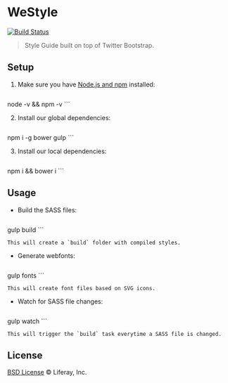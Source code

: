 # WeStyle

[![Build Status](https://travis-ci.org/wedeploy/westyle.svg)](https://travis-ci.org/wedeploy/westyle)

> Style Guide built on top of Twitter Bootstrap.

## Setup

1. Make sure you have [Node.js and npm](https://nodejs.org/en/download/) installed:

	```sh
node -v && npm -v
	```

2. Install our global dependencies:

	```sh
npm i -g bower gulp
	```

3. Install our local dependencies:

	```sh
npm i && bower i
	```

## Usage

* Build the SASS files:

	```
gulp build
	```

	This will create a `build` folder with compiled styles.

* Generate webfonts:

	```
gulp fonts
	```

	This will create font files based on SVG icons.

* Watch for SASS file changes:

	```
gulp watch
	```

	This will trigger the `build` task everytime a SASS file is changed.

## License

[BSD License](./LICENSE.md) © Liferay, Inc.
